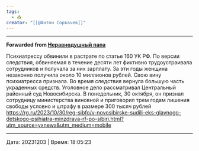 ```yaml
---
tags:
  - 📥
creator: "[[@Антон Сорвачев]]"
---
```



***

**Forwarded from [Неравнодушный папа](https://t.me/MensConsult/1948)**

Психиатрессу обвинили в растрате по статье 160 УК РФ. По версии следствия, обвиняемая в течение десяти лет фиктивно трудоустраивала сотрудников и получала за них зарплату. За эти годы женщина незаконно получила около 10 миллионов рублей.
Свою вину психиатресса признала. Во время следствия вернула большую часть украденных средств. Уголовное дело рассматривал Центральный районный суд Новосибирска. В понедельник, 30 октября, он признал сотрудницу министерства виновной и приговорил трем годам лишения свободы условно и штрафу в размере 300 тысяч рублей
https://rg.ru/2023/10/30/reg-sibfo/v-novosibirske-sudili-eks-glavnogo-detskogo-psihiatra-minzdrava-rf-po-sibiri.html?utm_source=yxnews&utm_medium=mobile

---

Дата: 20231203 | Время: 18:05:23
